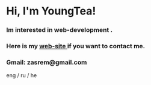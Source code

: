 <h1> Hi, I'm YoungTea! </h1>

<h3> Im interested in <b> web-development </b>. </h3>

<h3> Here is my <a href="https://young-teas-portfolio.tk/"> <b> web-site </b> </a> if you want to contact me. </h3>

<h3> Gmail: zasrem@gmail.com </h3>

<p> eng / ru / he </p>
